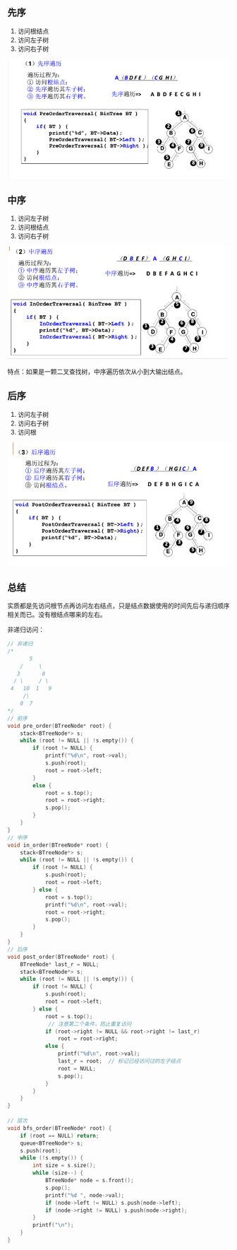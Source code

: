 ## 先序

1. 访问根结点
2. 访问左子树
3. 访问右子树

 ![img](../../../assets/797373-20151122165945218-785764344.png) 

 ## 中序

1. 访问左子树
2. 访问根结点
3. 访问右子树

![img](../../../assets/797373-20151122170949358-2020624570.png) 

特点：如果是一颗二叉查找树，中序遍历依次从小到大输出结点。

## 后序

1. 访问左子树
2. 访问右子树
3. 访问根

 ![img](../../../assets/797373-20151122172046733-2067460461.png) 

## 总结

实质都是先访问根节点再访问左右结点，只是结点数据使用的时间先后与递归顺序相关而已。没有根结点哪来的左右。



非递归访问：

```cpp
// 非递归
/*      
	   5
    /     \
   3       8
  / \     / \
 4   10  1   9
     /\
    0  7
*/
// 前序
void pre_order(BTreeNode* root) {
	stack<BTreeNode*> s;
	while (root != NULL || !s.empty()) {
		if (root != NULL) {
			printf("%d\n", root->val);
			s.push(root);
			root = root->left;
		}
		else {
			root = s.top();
			root = root->right;
			s.pop();
		}
	}
}
// 中序
void in_order(BTreeNode* root) {
	stack<BTreeNode*> s;
	while (root != NULL || !s.empty()) {
		if (root != NULL) {
			s.push(root);
			root = root->left;
		} else {
			root = s.top();
			printf("%d\n", root->val);
			root = root->right;
			s.pop();
		}
	}
}
// 后序
void post_order(BTreeNode* root) {
	BTreeNode* last_r = NULL;
	stack<BTreeNode*> s;
	while (root != NULL || !s.empty()) {
		if (root != NULL) {
			s.push(root);
			root = root->left;
		} else {
			root = s.top();
             // 注意第二个条件，防止重复访问
			if (root->right != NULL && root->right != last_r) 
				root = root->right;
			else {
				printf("%d\n", root->val);
				last_r = root;  // 标记已经访问过的左子结点
				root = NULL;
				s.pop();
			}
		}
	}
}

// 层次
void bfs_order(BTreeNode* root) {
	if (root == NULL) return;
	queue<BTreeNode*> s;
	s.push(root);
	while (!s.empty()) {
		int size = s.size();
		while (size--) {
			BTreeNode* node = s.front();
			s.pop();
			printf("%d ", node->val);
			if (node->left != NULL) s.push(node->left);
			if (node->right != NULL) s.push(node->right);
		}
		printf("\n");
	}
}
```

